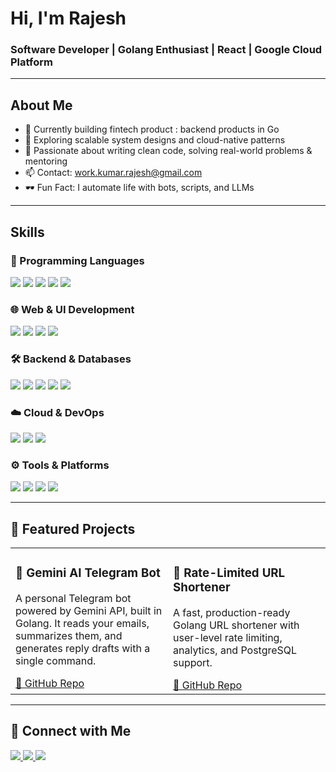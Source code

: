 # Hi, I'm Rajesh
### Software Developer | Golang Enthusiast | React | Google Cloud Platform

---

## About Me

- 🔭 Currently building fintech product : backend products in Go 
- 🌱 Exploring scalable system designs and cloud-native patterns  
- 💬 Passionate about writing clean code, solving real-world problems & mentoring  
- 📫 Contact: [work.kumar.rajesh@gmail.com](mailto:work.kumar.rajesh@gmail.com)  
- 🕶️ Fun Fact: I automate life with bots, scripts, and LLMs

---

## Skills

### 🧠 Programming Languages  
<p>
  <img src="https://img.shields.io/badge/Golang-00ADD8?style=for-the-badge&logo=go&logoColor=white"/>
  <img src="https://img.shields.io/badge/C++-00599C?style=for-the-badge&logo=c%2B%2B&logoColor=white"/>
  <img src="https://img.shields.io/badge/TypeScript-3178C6?style=for-the-badge&logo=typescript&logoColor=white"/>
  <img src="https://img.shields.io/badge/JavaScript-F7DF1E?style=for-the-badge&logo=javascript&logoColor=black"/>
  <img src="https://img.shields.io/badge/Python-3776AB?style=for-the-badge&logo=python&logoColor=white"/>
</p>

### 🌐 Web & UI Development  
<p>
  <img src="https://img.shields.io/badge/React-61DAFB?style=for-the-badge&logo=react&logoColor=black"/>
  <img src="https://img.shields.io/badge/HTML5-E34F26?style=for-the-badge&logo=html5&logoColor=white"/>
  <img src="https://img.shields.io/badge/CSS3-1572B6?style=for-the-badge&logo=css3&logoColor=white"/>
  <img src="https://img.shields.io/badge/Tailwind_CSS-06B6D4?style=for-the-badge&logo=tailwind-css&logoColor=white"/>
</p>

### 🛠️ Backend & Databases  
<p>
  <img src="https://img.shields.io/badge/PostgreSQL-336791?style=for-the-badge&logo=postgresql&logoColor=white"/>
  <img src="https://img.shields.io/badge/MySQL-4479A1?style=for-the-badge&logo=mysql&logoColor=white"/>
  <img src="https://img.shields.io/badge/Firebase-FFCA28?style=for-the-badge&logo=firebase&logoColor=black"/>
  <img src="https://img.shields.io/badge/GraphQL-E10098?style=for-the-badge&logo=graphql&logoColor=white"/>
  <img src="https://img.shields.io/badge/Docker-2496ED?style=for-the-badge&logo=docker&logoColor=white"/>
</p>

### ☁️ Cloud & DevOps  
<p>
  <img src="https://img.shields.io/badge/Google_Cloud-4285F4?style=for-the-badge&logo=google-cloud&logoColor=white"/>
  <img src="https://img.shields.io/badge/Git-F05032?style=for-the-badge&logo=git&logoColor=white"/>
  <img src="https://img.shields.io/badge/GitHub-181717?style=for-the-badge&logo=github&logoColor=white"/>
</p>

### ⚙️ Tools & Platforms  
<p>
  <img src="https://img.shields.io/badge/VS_Code-007ACC?style=for-the-badge&logo=visual-studio-code&logoColor=white"/>
  <img src="https://img.shields.io/badge/Linux-FCC624?style=for-the-badge&logo=linux&logoColor=black"/>
  <img src="https://img.shields.io/badge/Bash-4EAA25?style=for-the-badge&logo=gnu-bash&logoColor=white"/>
  <img src="https://img.shields.io/badge/Figma-F24E1E?style=for-the-badge&logo=figma&logoColor=white"/>
</p>

---

## 🚀 Featured Projects

<table>
  <tr>
    <td valign="top" width="50%">
      <h3>🤖 Gemini AI Telegram Bot</h3>
      <p>
        A personal Telegram bot powered by Gemini API, built in Golang.  
        It reads your emails, summarizes them, and generates reply drafts with a single command.
      </p>
      <a href="https://github.com/work-kumar-rajesh/gemini-ai-telegram-bot" target="_blank">🔗 GitHub Repo</a>
    </td>
    <td valign="top" width="50%">
      <h3>🔗 Rate-Limited URL Shortener</h3>
      <p>
        A fast, production-ready Golang URL shortener with user-level rate limiting, analytics, and PostgreSQL support.
      </p>
      <a href="https://github.com/work-kumar-rajesh/go-url-shortener" target="_blank">🔗 GitHub Repo</a>
    </td>
  </tr>
</table>

---

## 🤝 Connect with Me

<p>
  <a href="https://www.linkedin.com/in/rajesh-kumar-32a63619b/" target="_blank">
    <img src="https://img.shields.io/badge/LinkedIn-0A66C2?style=for-the-badge&logo=linkedin&logoColor=white"/>
  </a>
  <a href="mailto:work.kumar.rajesh@gmail.com">
    <img src="https://img.shields.io/badge/Gmail-D14836?style=for-the-badge&logo=gmail&logoColor=white"/>
  </a>
  <a href="https://github.com/work-kumar-rajesh" target="_blank">
    <img src="https://img.shields.io/badge/GitHub-181717?style=for-the-badge&logo=github&logoColor=white"/>
  </a>
</p>
